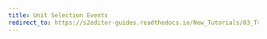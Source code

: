 ```yaml
---
title: Unit Selection Events
redirect_to: https://s2editor-guides.readthedocs.io/New_Tutorials/03_Trigger_Editor/048_Unit_Selection_Events
---
```

